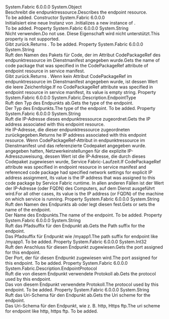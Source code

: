 <Type Name="EndpointResourceDescription" FullName="System.Fabric.Description.EndpointResourceDescription">
  <TypeSignature Language="C#" Value="public sealed class EndpointResourceDescription" />
  <TypeSignature Language="ILAsm" Value=".class public auto ansi sealed beforefieldinit EndpointResourceDescription extends System.Object" />
  <TypeSignature Language="DocId" Value="T:System.Fabric.Description.EndpointResourceDescription" />
  <TypeSignature Language="VB.NET" Value="Public NotInheritable Class EndpointResourceDescription" />
  <TypeSignature Language="F#" Value="type EndpointResourceDescription = class" />
  <AssemblyInfo>
    <AssemblyName>System.Fabric</AssemblyName>
    <AssemblyVersion>6.0.0.0</AssemblyVersion>
  </AssemblyInfo>
  <Base>
    <BaseTypeName>System.Object</BaseTypeName>
  </Base>
  <Interfaces />
  <Docs>
    <summary>
      <para><span data-ttu-id="a5800-101">Beschreibt die endpunktressource.</span><span class="sxs-lookup"><span data-stu-id="a5800-101">Describes the endpoint resource.</span></span></para>
    </summary>
    <remarks>To be added.</remarks>
  </Docs>
  <Members>
    <Member MemberName=".ctor">
      <MemberSignature Language="C#" Value="public EndpointResourceDescription ();" />
      <MemberSignature Language="ILAsm" Value=".method public hidebysig specialname rtspecialname instance void .ctor() cil managed" />
      <MemberSignature Language="DocId" Value="M:System.Fabric.Description.EndpointResourceDescription.#ctor" />
      <MemberSignature Language="VB.NET" Value="Public Sub New ()" />
      <MemberType>Constructor</MemberType>
      <AssemblyInfo>
        <AssemblyName>System.Fabric</AssemblyName>
        <AssemblyVersion>6.0.0.0</AssemblyVersion>
      </AssemblyInfo>
      <Parameters />
      <Docs>
        <summary>
          <para><span data-ttu-id="a5800-102">Initialisiert eine neue Instanz von <see cref="T:System.Fabric.Description.EndpointResourceDescription" />.</span><span class="sxs-lookup"><span data-stu-id="a5800-102">Initializes a new instance of <see cref="T:System.Fabric.Description.EndpointResourceDescription" />.</span></span></para>
        </summary>
        <remarks>To be added.</remarks>
      </Docs>
    </Member>
    <Member MemberName="Certificate">
      <MemberSignature Language="C#" Value="public string Certificate { get; set; }" />
      <MemberSignature Language="ILAsm" Value=".property instance string Certificate" />
      <MemberSignature Language="DocId" Value="P:System.Fabric.Description.EndpointResourceDescription.Certificate" />
      <MemberSignature Language="VB.NET" Value="Public Property Certificate As String" />
      <MemberSignature Language="F#" Value="member this.Certificate : string with get, set" Usage="System.Fabric.Description.EndpointResourceDescription.Certificate" />
      <MemberType>Property</MemberType>
      <AssemblyInfo>
        <AssemblyName>System.Fabric</AssemblyName>
        <AssemblyVersion>6.0.0.0</AssemblyVersion>
      </AssemblyInfo>
      <ReturnValue>
        <ReturnType>System.String</ReturnType>
      </ReturnValue>
      <Docs>
        <summary>
          <para><span data-ttu-id="a5800-103">Nicht verwenden.</span><span class="sxs-lookup"><span data-stu-id="a5800-103">Do not use.</span></span> <span data-ttu-id="a5800-104">Diese Eigenschaft wird nicht unterstützt.</span><span class="sxs-lookup"><span data-stu-id="a5800-104">This property is not supported.</span></span></para>
        </summary>
        <value>
          <para><span data-ttu-id="a5800-105">Gibt <see cref="T:System.String" />zurück.</span><span class="sxs-lookup"><span data-stu-id="a5800-105">Returns <see cref="T:System.String" />.</span></span></para>
        </value>
        <remarks>To be added.</remarks>
      </Docs>
    </Member>
    <Member MemberName="CodePackageName">
      <MemberSignature Language="C#" Value="public string CodePackageName { get; set; }" />
      <MemberSignature Language="ILAsm" Value=".property instance string CodePackageName" />
      <MemberSignature Language="DocId" Value="P:System.Fabric.Description.EndpointResourceDescription.CodePackageName" />
      <MemberSignature Language="VB.NET" Value="Public Property CodePackageName As String" />
      <MemberSignature Language="F#" Value="member this.CodePackageName : string with get, set" Usage="System.Fabric.Description.EndpointResourceDescription.CodePackageName" />
      <MemberType>Property</MemberType>
      <AssemblyInfo>
        <AssemblyName>System.Fabric</AssemblyName>
        <AssemblyVersion>6.0.0.0</AssemblyVersion>
      </AssemblyInfo>
      <ReturnValue>
        <ReturnType>System.String</ReturnType>
      </ReturnValue>
      <Docs>
        <summary>
          <para>
            <span data-ttu-id="a5800-106">Ruft den Namen des Pakets für Code, der im Attribut CodePackageRef des endpunktressource im Dienstmanifest angegeben wurde.</span><span class="sxs-lookup"><span data-stu-id="a5800-106">Gets the name of code package that was specified in the CodePackageRef attribute of endpoint resource in service manifest.</span></span>
            </para>
        </summary>
        <value>
          <para><span data-ttu-id="a5800-107">Gibt <see cref="T:System.String" />zurück.</span><span class="sxs-lookup"><span data-stu-id="a5800-107">Returns <see cref="T:System.String" />.</span></span></para>
        </value>
        <remarks>
            <span data-ttu-id="a5800-108">Wenn kein Attribut CodePackageRef im endpunktressource im Dienstmanifest angegeben wurde, ist dessen Wert die leere Zeichenfolge.</span><span class="sxs-lookup"><span data-stu-id="a5800-108">If no CodePackageRef attribute was specified in endpoint resource in service manifest, its value is empty string.</span></span>
            </remarks>
      </Docs>
    </Member>
    <Member MemberName="EndpointType">
      <MemberSignature Language="C#" Value="public System.Fabric.Description.EndpointType EndpointType { get; set; }" />
      <MemberSignature Language="ILAsm" Value=".property instance valuetype System.Fabric.Description.EndpointType EndpointType" />
      <MemberSignature Language="DocId" Value="P:System.Fabric.Description.EndpointResourceDescription.EndpointType" />
      <MemberSignature Language="VB.NET" Value="Public Property EndpointType As EndpointType" />
      <MemberSignature Language="F#" Value="member this.EndpointType : System.Fabric.Description.EndpointType with get, set" Usage="System.Fabric.Description.EndpointResourceDescription.EndpointType" />
      <MemberType>Property</MemberType>
      <AssemblyInfo>
        <AssemblyName>System.Fabric</AssemblyName>
        <AssemblyVersion>6.0.0.0</AssemblyVersion>
      </AssemblyInfo>
      <ReturnValue>
        <ReturnType>System.Fabric.Description.EndpointType</ReturnType>
      </ReturnValue>
      <Docs>
        <summary>
          <para><span data-ttu-id="a5800-109">Ruft den Typ des Endpunkts ab.</span><span class="sxs-lookup"><span data-stu-id="a5800-109">Gets the type of the endpoint.</span></span></para>
        </summary>
        <value>
          <para><span data-ttu-id="a5800-110">Der Typ des Endpunkts.</span><span class="sxs-lookup"><span data-stu-id="a5800-110">The type of the endpoint.</span></span></para>
        </value>
        <remarks>To be added.</remarks>
      </Docs>
    </Member>
    <Member MemberName="IpAddressOrFqdn">
      <MemberSignature Language="C#" Value="public string IpAddressOrFqdn { get; set; }" />
      <MemberSignature Language="ILAsm" Value=".property instance string IpAddressOrFqdn" />
      <MemberSignature Language="DocId" Value="P:System.Fabric.Description.EndpointResourceDescription.IpAddressOrFqdn" />
      <MemberSignature Language="VB.NET" Value="Public Property IpAddressOrFqdn As String" />
      <MemberSignature Language="F#" Value="member this.IpAddressOrFqdn : string with get, set" Usage="System.Fabric.Description.EndpointResourceDescription.IpAddressOrFqdn" />
      <MemberType>Property</MemberType>
      <AssemblyInfo>
        <AssemblyName>System.Fabric</AssemblyName>
        <AssemblyVersion>6.0.0.0</AssemblyVersion>
      </AssemblyInfo>
      <ReturnValue>
        <ReturnType>System.String</ReturnType>
      </ReturnValue>
      <Docs>
        <summary>
          <para>
            <span data-ttu-id="a5800-111">Ruft die IP-Adresse dieses endpunktressource zugeordnet.</span><span class="sxs-lookup"><span data-stu-id="a5800-111">Gets the IP address associated with this endpoint resource.</span></span>
            </para>
        </summary>
        <value>
          <para><span data-ttu-id="a5800-112">He IP-Adresse, die dieser endpunktressource zugeordneten zurückgegeben.</span><span class="sxs-lookup"><span data-stu-id="a5800-112">Returns he IP address associated with this endpoint resource.</span></span></para>
        </value>
        <remarks>
          <para>
            <span data-ttu-id="a5800-113">Wenn CodePackageRef-Attribut in endpunktressource im Dienstmanifest und das referenzierte Codepaket angegeben wurde. <see cref="P:System.Fabric.Description.EndpointResourceDescription.CodePackageName" /> angegeben hatten, Netzwerkeinstellungen für die explizite IP-Adresszuweisung, dessen Wert ist die IP-Adresse, die durch dieses Codepaket zugewiesen wurde, Service Fabric-Laufzeit.</span><span class="sxs-lookup"><span data-stu-id="a5800-113">If CodePackageRef attribute was specified in endpoint resource in service manifest and referenced code package <see cref="P:System.Fabric.Description.EndpointResourceDescription.CodePackageName" /> had specified network settings for explicit IP address assignment, its value is the IP address that was assigned to this code package by Service Fabric runtime.</span></span> <span data-ttu-id="a5800-114">In allen anderen Fällen ist der Wert der IP-Adresse (oder FQDN) des Computers, auf dem Dienst ausgeführt wird.</span><span class="sxs-lookup"><span data-stu-id="a5800-114">For all other cases, its value is the IP address (or FQDN) of the machine on which service is running.</span></span>
            </para>
        </remarks>
      </Docs>
    </Member>
    <Member MemberName="Name">
      <MemberSignature Language="C#" Value="public string Name { get; set; }" />
      <MemberSignature Language="ILAsm" Value=".property instance string Name" />
      <MemberSignature Language="DocId" Value="P:System.Fabric.Description.EndpointResourceDescription.Name" />
      <MemberSignature Language="VB.NET" Value="Public Property Name As String" />
      <MemberSignature Language="F#" Value="member this.Name : string with get, set" Usage="System.Fabric.Description.EndpointResourceDescription.Name" />
      <MemberType>Property</MemberType>
      <AssemblyInfo>
        <AssemblyName>System.Fabric</AssemblyName>
        <AssemblyVersion>6.0.0.0</AssemblyVersion>
      </AssemblyInfo>
      <ReturnValue>
        <ReturnType>System.String</ReturnType>
      </ReturnValue>
      <Docs>
        <summary>
          <para><span data-ttu-id="a5800-115">Ruft den Namen des Endpunkts ab oder legt diesen fest.</span><span class="sxs-lookup"><span data-stu-id="a5800-115">Gets or sets the name of the endpoint.</span></span></para>
        </summary>
        <value>
          <para><span data-ttu-id="a5800-116">Der Name des Endpunkts.</span><span class="sxs-lookup"><span data-stu-id="a5800-116">The name of the endpoint.</span></span></para>
        </value>
        <remarks>To be added.</remarks>
      </Docs>
    </Member>
    <Member MemberName="PathSuffix">
      <MemberSignature Language="C#" Value="public string PathSuffix { get; set; }" />
      <MemberSignature Language="ILAsm" Value=".property instance string PathSuffix" />
      <MemberSignature Language="DocId" Value="P:System.Fabric.Description.EndpointResourceDescription.PathSuffix" />
      <MemberSignature Language="VB.NET" Value="Public Property PathSuffix As String" />
      <MemberSignature Language="F#" Value="member this.PathSuffix : string with get, set" Usage="System.Fabric.Description.EndpointResourceDescription.PathSuffix" />
      <MemberType>Property</MemberType>
      <AssemblyInfo>
        <AssemblyName>System.Fabric</AssemblyName>
        <AssemblyVersion>6.0.0.0</AssemblyVersion>
      </AssemblyInfo>
      <ReturnValue>
        <ReturnType>System.String</ReturnType>
      </ReturnValue>
      <Docs>
        <summary>
          <para><span data-ttu-id="a5800-117">Ruft das Pfadsuffix für den Endpunkt ab.</span><span class="sxs-lookup"><span data-stu-id="a5800-117">Gets the Path suffix for the endpoint.</span></span></para>
        </summary>
        <value>
          <para><span data-ttu-id="a5800-118">Das Pfadsuffix für Endpunkt wie /myapp1.</span><span class="sxs-lookup"><span data-stu-id="a5800-118">The path suffix for endpoint like /myapp1.</span></span></para>
        </value>
        <remarks>To be added.</remarks>
      </Docs>
    </Member>
    <Member MemberName="Port">
      <MemberSignature Language="C#" Value="public int Port { get; }" />
      <MemberSignature Language="ILAsm" Value=".property instance int32 Port" />
      <MemberSignature Language="DocId" Value="P:System.Fabric.Description.EndpointResourceDescription.Port" />
      <MemberSignature Language="VB.NET" Value="Public ReadOnly Property Port As Integer" />
      <MemberSignature Language="F#" Value="member this.Port : int" Usage="System.Fabric.Description.EndpointResourceDescription.Port" />
      <MemberType>Property</MemberType>
      <AssemblyInfo>
        <AssemblyName>System.Fabric</AssemblyName>
        <AssemblyVersion>6.0.0.0</AssemblyVersion>
      </AssemblyInfo>
      <ReturnValue>
        <ReturnType>System.Int32</ReturnType>
      </ReturnValue>
      <Docs>
        <summary>
          <para><span data-ttu-id="a5800-119">Ruft den Anschluss für diesen Endpunkt zugewiesen.</span><span class="sxs-lookup"><span data-stu-id="a5800-119">Gets the port assigned for this endpoint.</span></span></para>
        </summary>
        <value>
          <para><span data-ttu-id="a5800-120">Der Port, der für diesen Endpunkt zugewiesen wird.</span><span class="sxs-lookup"><span data-stu-id="a5800-120">The port assigned for this endpoint.</span></span></para>
        </value>
        <remarks>To be added.</remarks>
      </Docs>
    </Member>
    <Member MemberName="Protocol">
      <MemberSignature Language="C#" Value="public System.Fabric.Description.EndpointProtocol Protocol { get; set; }" />
      <MemberSignature Language="ILAsm" Value=".property instance valuetype System.Fabric.Description.EndpointProtocol Protocol" />
      <MemberSignature Language="DocId" Value="P:System.Fabric.Description.EndpointResourceDescription.Protocol" />
      <MemberSignature Language="VB.NET" Value="Public Property Protocol As EndpointProtocol" />
      <MemberSignature Language="F#" Value="member this.Protocol : System.Fabric.Description.EndpointProtocol with get, set" Usage="System.Fabric.Description.EndpointResourceDescription.Protocol" />
      <MemberType>Property</MemberType>
      <AssemblyInfo>
        <AssemblyName>System.Fabric</AssemblyName>
        <AssemblyVersion>6.0.0.0</AssemblyVersion>
      </AssemblyInfo>
      <ReturnValue>
        <ReturnType>System.Fabric.Description.EndpointProtocol</ReturnType>
      </ReturnValue>
      <Docs>
        <summary>
          <para><span data-ttu-id="a5800-121">Ruft die von diesem Endpunkt verwendete Protokoll ab.</span><span class="sxs-lookup"><span data-stu-id="a5800-121">Gets the protocol used by this endpoint.</span></span></para>
        </summary>
        <value>
          <para><span data-ttu-id="a5800-122">Das von diesem Endpunkt verwendete Protokoll.</span><span class="sxs-lookup"><span data-stu-id="a5800-122">The protocol used by this endpoint.</span></span></para>
        </value>
        <remarks>To be added.</remarks>
      </Docs>
    </Member>
    <Member MemberName="UriScheme">
      <MemberSignature Language="C#" Value="public string UriScheme { get; set; }" />
      <MemberSignature Language="ILAsm" Value=".property instance string UriScheme" />
      <MemberSignature Language="DocId" Value="P:System.Fabric.Description.EndpointResourceDescription.UriScheme" />
      <MemberSignature Language="VB.NET" Value="Public Property UriScheme As String" />
      <MemberSignature Language="F#" Value="member this.UriScheme : string with get, set" Usage="System.Fabric.Description.EndpointResourceDescription.UriScheme" />
      <MemberType>Property</MemberType>
      <AssemblyInfo>
        <AssemblyName>System.Fabric</AssemblyName>
        <AssemblyVersion>6.0.0.0</AssemblyVersion>
      </AssemblyInfo>
      <ReturnValue>
        <ReturnType>System.String</ReturnType>
      </ReturnValue>
      <Docs>
        <summary>
          <para><span data-ttu-id="a5800-123">Ruft das Uri-Schema für den Endpunkt ab.</span><span class="sxs-lookup"><span data-stu-id="a5800-123">Gets the Uri scheme for the endpoint.</span></span></para>
        </summary>
        <value>
          <para><span data-ttu-id="a5800-124">Das Uri-Schema für den Endpunkt, wie z. B. http, Https ftp.</span><span class="sxs-lookup"><span data-stu-id="a5800-124">The uri scheme for endpoint like http, https ftp.</span></span></para>
        </value>
        <remarks>To be added.</remarks>
      </Docs>
    </Member>
  </Members>
</Type>